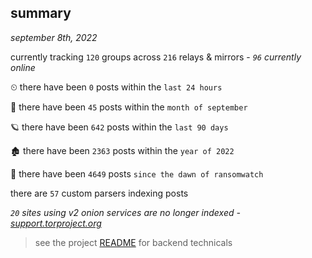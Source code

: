 
## summary
_september 8th, 2022_

currently tracking `120` groups across `216` relays & mirrors - _`96` currently online_

⏲ there have been `0` posts within the `last 24 hours`

🦈 there have been `45` posts within the `month of september`

🪐 there have been `642` posts within the `last 90 days`

🏚 there have been `2363` posts within the `year of 2022`

🦕 there have been `4649` posts `since the dawn of ransomwatch`

there are `57` custom parsers indexing posts

_`20` sites using v2 onion services are no longer indexed - [support.torproject.org](https://support.torproject.org/onionservices/v2-deprecation/)_

> see the project [README](https://github.com/joshhighet/ransomwatch#ransomwatch--) for backend technicals
